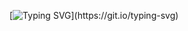 [![Typing SVG](https://readme-typing-svg.herokuapp.com?font=Ubuntu&size=30&color=CE5937&center=true&lines=Algoritmo+de+Path+Finding:+A*)](https://git.io/typing-svg)
